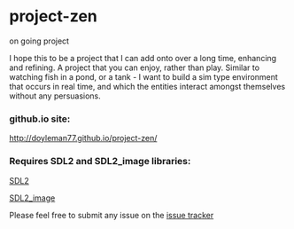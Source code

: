 project-zen
===========

on going project

I hope this to be a project that I can add onto over a long time, enhancing and refining. A project that you can enjoy, rather than play.  Similar to watching fish in a pond, or a tank - I want to build a sim type environment that occurs in real time, and which the entities interact amongst themselves without any persuasions.


### github.io site:
http://doyleman77.github.io/project-zen/



### Requires SDL2 and SDL2_image libraries:
[SDL2](https://www.libsdl.org/download-2.0.php)

[SDL2_image](https://www.libsdl.org/projects/SDL_image/)


Please feel free to submit any issue on the [issue tracker](https://github.com/doyleman77/project-zen/issues)
